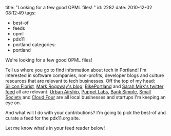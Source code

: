 title: "Looking for a few good OPML files! "
id: 2282
date: 2010-12-02 08:12:49
tags: 
- best-of
- feeds
- opml
- pdx11
- portland
categories: 
- portland

We're looking for a few good OPML files!

Tell us where you go to find information about tech in Portland!  I'm interested in software companies, non-profits, developer blogs and culture resources that are relevant to tech businesses. Off the top of my head: [Silicon Florist](http://www.siliconflorist.com), [Mark Rogoway's blog](http://blog.oregonlive.com/siliconforest/index.html), [BikePortland](http://bikeportland.org) and [Sarah Mirk's twitter feed](http://twitter.com/sarahmirk) all are relevant. [Urban Airship](http://urbanairship.com), [Puppet Labs](http://puppetlabs.com), [Bank Simple](http://banksimple.com), [Small Society](http://smallsociety.com/) and [Cloud Four](http://cloudfour.com) are all local businesses and startups I'm keeping an eye on.

And what will I do with your contributions? I'm going to pick the best-of and curate a feed for the pdx11.org site.

Let me know what's in your feed reader below!
